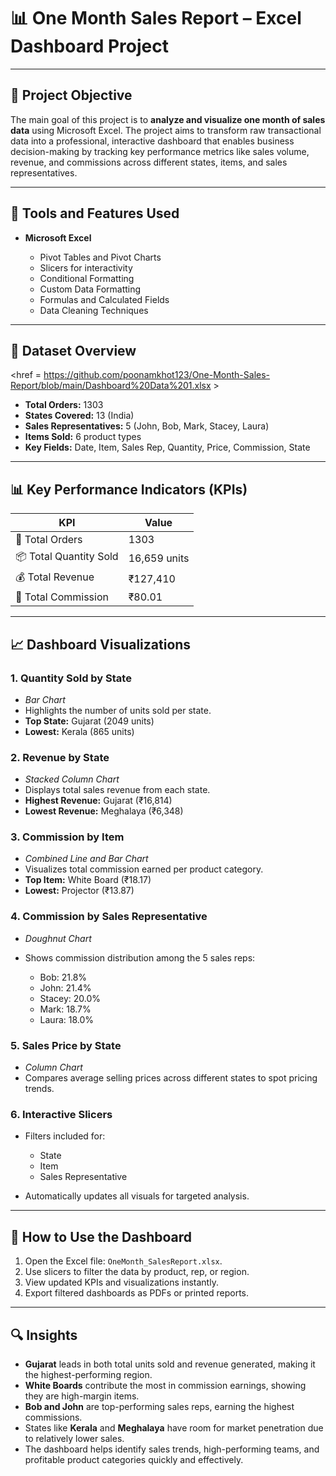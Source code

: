 
# 📊 One Month Sales Report – Excel Dashboard Project

---

## 🎯 Project Objective

The main goal of this project is to **analyze and visualize one month of sales data** using Microsoft Excel. The project aims to transform raw transactional data into a professional, interactive dashboard that enables business decision-making by tracking key performance metrics like sales volume, revenue, and commissions across different states, items, and sales representatives.

---

## 🧰 Tools and Features Used

* **Microsoft Excel**

  * Pivot Tables and Pivot Charts
  * Slicers for interactivity
  * Conditional Formatting
  * Custom Data Formatting
  * Formulas and Calculated Fields
  * Data Cleaning Techniques

---

## 📁 Dataset Overview
<href = https://github.com/poonamkhot123/One-Month-Sales-Report/blob/main/Dashboard%20Data%201.xlsx > </a>
* **Total Orders:** 1303
* **States Covered:** 13 (India)
* **Sales Representatives:** 5 (John, Bob, Mark, Stacey, Laura)
* **Items Sold:** 6 product types
* **Key Fields:** Date, Item, Sales Rep, Quantity, Price, Commission, State

---

## 📊 Key Performance Indicators (KPIs)

| KPI                    | Value        |
| ---------------------- | ------------ |
| 🧾 Total Orders        | 1303         |
| 📦 Total Quantity Sold | 16,659 units |
| 💰 Total Revenue       | ₹127,410     |
| 💸 Total Commission    | ₹80.01       |

---

## 📈 Dashboard Visualizations

### 1. **Quantity Sold by State**

* *Bar Chart*
* Highlights the number of units sold per state.
* **Top State:** Gujarat (2049 units)
* **Lowest:** Kerala (865 units)

### 2. **Revenue by State**

* *Stacked Column Chart*
* Displays total sales revenue from each state.
* **Highest Revenue:** Gujarat (₹16,814)
* **Lowest Revenue:** Meghalaya (₹6,348)

### 3. **Commission by Item**

* *Combined Line and Bar Chart*
* Visualizes total commission earned per product category.
* **Top Item:** White Board (₹18.17)
* **Lowest:** Projector (₹13.87)

### 4. **Commission by Sales Representative**

* *Doughnut Chart*
* Shows commission distribution among the 5 sales reps:

  * Bob: 21.8%
  * John: 21.4%
  * Stacey: 20.0%
  * Mark: 18.7%
  * Laura: 18.0%

### 5. **Sales Price by State**

* *Column Chart*
* Compares average selling prices across different states to spot pricing trends.

### 6. **Interactive Slicers**

* Filters included for:

  * State
  * Item
  * Sales Representative
* Automatically updates all visuals for targeted analysis.

---

## 📌 How to Use the Dashboard

1. Open the Excel file: `OneMonth_SalesReport.xlsx`.
2. Use slicers to filter the data by product, rep, or region.
3. View updated KPIs and visualizations instantly.
4. Export filtered dashboards as PDFs or printed reports.

---

## 🔍 Insights

* **Gujarat** leads in both total units sold and revenue generated, making it the highest-performing region.
* **White Boards** contribute the most in commission earnings, showing they are high-margin items.
* **Bob and John** are top-performing sales reps, earning the highest commissions.
* States like **Kerala** and **Meghalaya** have room for market penetration due to relatively lower sales.
* The dashboard helps identify sales trends, high-performing teams, and profitable product categories quickly and effectively.



